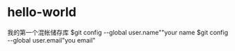 # hello-world
我的第一个混帐储存库
$git config --global user.name""your name
$git config --global user.email"you email"
